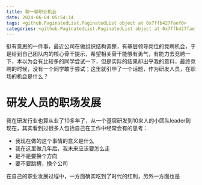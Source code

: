 ```yaml
---
title: 聊一聊职业机会
date: 2024-06-04 05:54:14
tags: <github.PaginatedList.PaginatedList object at 0x7ffb427faef0>
categories: <github.PaginatedList.PaginatedList object at 0x7ffb427faef0>
---
```

挺有意思的一件事，最近公司在做组织结构调整，有基层领导岗位的竞聘机会，于是给到自己团队内的核心骨干提示，希望相关骨干能够有勇气，有能力去竞聘一下，本以为会有比较多的同学尝试一下，但是实际的结果却出乎我的意料，最终竞聘的时候，没有一个同学敢于尝试；这里就引申了一个话题，作为研发人员，在职场的机会是什么？

# 研发人员的职场发展
我在研发行业也算从业了10多年了，从一个基层研发到10来人的小团队leader到现在，其实看到过很多人包括自己在工作中经常会有的思考：
* 我现在做的这个事情的意义是什么
* 我在这里做几年后，我未来应该要怎么走
* 是不是要换个方向
* 要不要跳槽，换个公司

在自己的职业发展过程中，一方面确实吃到了时代的红利，另外一方面也是